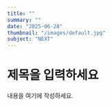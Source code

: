 ```yaml
---
title: ""
summary: ""
date: "2025-06-28"
thumbnail: "/images/default.jpg"
subject: "NEXT"
---
```


# 제목을 입력하세요

내용을 여기에 작성하세요.
